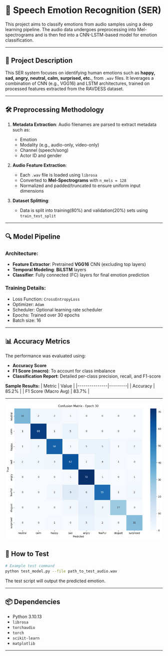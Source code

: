 # 🎤 Speech Emotion Recognition (SER)

This project aims to classify emotions from audio samples using a deep learning pipeline. The audio data undergoes preprocessing into Mel-spectrograms and is then fed into a CNN-LSTM-based model for emotion classification.

---

## 📁 Project Description

This SER system focuses on identifying human emotions such as **happy, sad, angry, neutral, calm, surprised, etc.**, from `.wav` files. It leverages a combination of CNN (e.g., VGG16) and LSTM architectures, trained on processed features extracted from the RAVDESS dataset.

---

## 🛠 Preprocessing Methodology

1. **Metadata Extraction**: Audio filenames are parsed to extract metadata such as:
   - Emotion
   - Modality (e.g., audio-only, video-only)
   - Channel (speech/song)
   - Actor ID and gender

2. **Audio Feature Extraction**:
   - Each `.wav` file is loaded using `librosa`
   - Converted to **Mel-Spectrograms** with `n_mels = 128`
   - Normalized and padded/truncated to ensure uniform input dimensions

3. **Dataset Splitting**:
   - Data is split into training(80%) and validation(20%) sets using `train_test_split`

---

## 🔍 Model Pipeline

### Architecture:

- **Feature Extractor**: Pretrained **VGG16** CNN (excluding top layers)
- **Temporal Modeling**: **BiLSTM** layers
- **Classifier**: Fully connected (FC) layers for final emotion prediction

### Training Details:
- Loss Function: `CrossEntropyLoss`
- Optimizer: `Adam`
- Scheduler: Optional learning rate scheduler
- Epochs: Trained over 30 epochs
- Batch size: 16 

---

## 📊 Accuracy Metrics

The performance was evaluated using:

- **Accuracy Score**
- **F1 Score (macro)**: To account for class imbalance
- **Classification Report**: Detailed per-class precision, recall, and F1-score

**Sample Results:**
| Metric        | Value   |
|---------------|---------|
| Accuracy      | 85.2%   |
| F1 Score (Macro Avg) | 83.7%   |

---

![Model Pipeline](performance_model.png)


## 🧪 How to Test

```bash
# Example test command
python test_model.py --file path_to_test_audio.wav
```

The test script will output the predicted emotion.

---

## 📦 Dependencies

- Python 3.10.13
- `librosa`
- `torchaudio`
- `torch`
- `scikit-learn`
- `matplotlib` 

---

